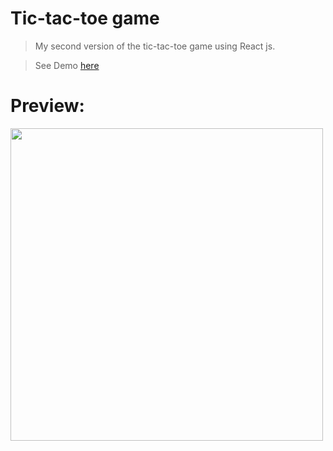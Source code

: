 # Tic-tac-toe game
> My second version of the tic-tac-toe game using React js.

> See Demo [here](https://633b4bf9cd704039addac26e--data-warehouse-r.netlify.app)
# Preview:
<img src="https://user-images.githubusercontent.com/85039185/193680155-debb0734-de4a-4e06-8408-a23fd405ef1b.png" width="500" />
